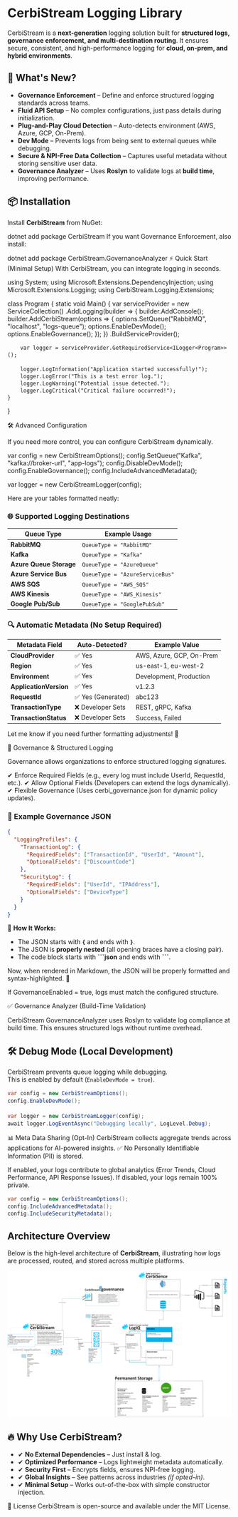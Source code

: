 # CerbiStream Logging Library

CerbiStream is a **next-generation** logging solution built for **structured logs, governance enforcement, and multi-destination routing**. It ensures secure, consistent, and high-performance logging for **cloud, on-prem, and hybrid environments**.

## 🚀 What's New?
- **Governance Enforcement** – Define and enforce structured logging standards across teams.
- **Fluid API Setup** – No complex configurations, just pass details during initialization.
- **Plug-and-Play Cloud Detection** – Auto-detects environment (AWS, Azure, GCP, On-Prem).
- **Dev Mode** – Prevents logs from being sent to external queues while debugging.
- **Secure & NPI-Free Data Collection** – Captures useful metadata without storing sensitive user data.
- **Governance Analyzer** – Uses **Roslyn** to validate logs at **build time**, improving performance.

## 📦 Installation

Install **CerbiStream** from NuGet:

dotnet add package CerbiStream
If you want Governance Enforcement, also install:


dotnet add package CerbiStream.GovernanceAnalyzer
⚡ Quick Start (Minimal Setup)
With CerbiStream, you can integrate logging in seconds.


using System;
using Microsoft.Extensions.DependencyInjection;
using Microsoft.Extensions.Logging;
using CerbiStream.Logging.Extensions;

class Program
{
    static void Main()
    {
        var serviceProvider = new ServiceCollection()
            .AddLogging(builder =>
            {
                builder.AddConsole();
                builder.AddCerbiStream(options =>
                {
                    options.SetQueue("RabbitMQ", "localhost", "logs-queue");
                    options.EnableDevMode();
                    options.EnableGovernance();
                });
            })
            .BuildServiceProvider();

        var logger = serviceProvider.GetRequiredService<ILogger<Program>>();

        logger.LogInformation("Application started successfully!");
        logger.LogError("This is a test error log.");
        logger.LogWarning("Potential issue detected.");
        logger.LogCritical("Critical failure occurred!");
    }
}

🛠️ Advanced Configuration

If you need more control, you can configure CerbiStream dynamically.

var config = new CerbiStreamOptions();
config.SetQueue("Kafka", "kafka://broker-url", "app-logs");
config.DisableDevMode();
config.EnableGovernance();
config.IncludeAdvancedMetadata();

var logger = new CerbiStreamLogger(config);

Here are your tables formatted neatly:

### 🌐 **Supported Logging Destinations**

| **Queue Type**          | **Example Usage**            |
|-------------------------|-----------------------------|
| **RabbitMQ**            | `QueueType = "RabbitMQ"`    |
| **Kafka**               | `QueueType = "Kafka"`       |
| **Azure Queue Storage** | `QueueType = "AzureQueue"`  |
| **Azure Service Bus**   | `QueueType = "AzureServiceBus"` |
| **AWS SQS**            | `QueueType = "AWS_SQS"`      |
| **AWS Kinesis**        | `QueueType = "AWS_Kinesis"`  |
| **Google Pub/Sub**     | `QueueType = "GooglePubSub"` |


### 🔍 **Automatic Metadata (No Setup Required)**

| **Metadata Field**       | **Auto-Detected?**        | **Example Value**           |
|-------------------------|-------------------------|----------------------------|
| **CloudProvider**       | ✅ Yes                   | AWS, Azure, GCP, On-Prem   |
| **Region**             | ✅ Yes                   | us-east-1, eu-west-2       |
| **Environment**        | ✅ Yes                   | Development, Production    |
| **ApplicationVersion** | ✅ Yes                   | v1.2.3                     |
| **RequestId**         | ✅ Yes (Generated)       | abc123                     |
| **TransactionType**   | ❌ Developer Sets        | REST, gRPC, Kafka          |
| **TransactionStatus** | ❌ Developer Sets        | Success, Failed            |

Let me know if you need further formatting adjustments! 🚀

🔐 Governance & Structured Logging

Governance allows organizations to enforce structured logging signatures.

✔ Enforce Required Fields (e.g., every log must include UserId, RequestId, etc.).
✔ Allow Optional Fields (Developers can extend the logs dynamically).
✔ Flexible Governance (Uses cerbi_governance.json for dynamic policy updates).

### 📜 Example Governance JSON

```json
{
  "LoggingProfiles": {
    "TransactionLog": {
      "RequiredFields": ["TransactionId", "UserId", "Amount"],
      "OptionalFields": ["DiscountCode"]
    },
    "SecurityLog": {
      "RequiredFields": ["UserId", "IPAddress"],
      "OptionalFields": ["DeviceType"]
    }
  }
}
```


🔹 **How It Works:**
- The JSON starts with **`{`** and ends with **`}`**.
- The JSON is **properly nested** (all opening braces have a closing pair).
- The code block starts with **\`\`\`json** and ends with **\`\`\`**.

Now, when rendered in Markdown, the JSON will be properly formatted and syntax-highlighted. 🚀


If GovernanceEnabled = true, logs must match the configured structure.

✅ Governance Analyzer (Build-Time Validation)

CerbiStream GovernanceAnalyzer uses Roslyn to validate log compliance at build time.
This ensures structured logs without runtime overhead.

## 🛠 Debug Mode (Local Development)

CerbiStream prevents queue logging while debugging.  
This is enabled by default (`EnableDevMode = true`).

```csharp
var config = new CerbiStreamOptions();
config.EnableDevMode();

var logger = new CerbiStreamLogger(config);
await logger.LogEventAsync("Debugging locally", LogLevel.Debug);
```

📊 Meta Data Sharing (Opt-In)
CerbiStream collects aggregate trends across applications for AI-powered insights.
✅ No Personally Identifiable Information (PII) is stored.

If enabled, your logs contribute to global analytics (Error Trends, Cloud Performance, API Response Issues).
If disabled, your logs remain 100% private.

```csharp
var config = new CerbiStreamOptions();
config.IncludeAdvancedMetadata();
config.IncludeSecurityMetadata();
```

## Architecture Overview

Below is the high-level architecture of **CerbiStream**, illustrating how logs are processed, routed, and stored across multiple platforms.

![CerbiStream Architecture](https://github.com/Zeroshi/Cerbi-CerbiStream/blob/fab486e8a83b2ced21ea975a85f50852b7947a54/Cerbi-updated.png)


## 🔥 Why Use CerbiStream?

- ✔ **No External Dependencies** – Just install & log.
- ✔ **Optimized Performance** – Logs lightweight metadata automatically.
- ✔ **Security First** – Encrypts fields, ensures NPI-free logging.
- ✔ **Global Insights** – See patterns across industries _(if opted-in)_.
- ✔ **Minimal Setup** – Works out-of-the-box with simple constructor injection.


📜 License
CerbiStream is open-source and available under the MIT License.

